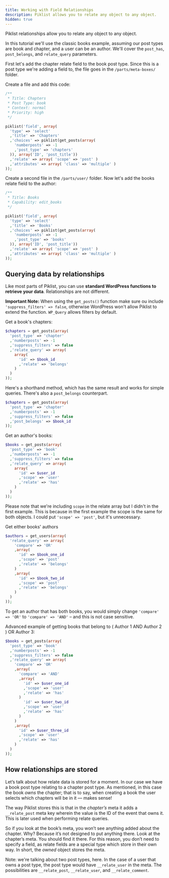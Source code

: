 ```yaml
---
title: Working with Field Relationships
description: Piklist allows you to relate any object to any object.
hidden: true
---
```


Piklist relationships allow you to relate any object to any object.

In this tutorial we'll use the classic books example, assuming our post types are book and chapter, and a user can be an author.
We'll cover the `post_has`, `post_belongs`, and `relate_query` parameters.

First let's add the chapter relate field to the book post type. Since this is a post type we're adding a field to, the
file goes in the `/parts/meta-boxes/` folder.
 
Create a file and add this code:
```php
/**
 * Title: Chapters
 * Post Type: book
 * Context: normal
 * Priority: high
 */

piklist('field', array(
  'type' => 'select'
  ,'title' => 'Chapters'
  ,'choices' => piklist(get_posts(array(
    'numberposts' => -1
    ,'post_type' => 'chapters'
  )), array('ID', 'post_title'))
  ,'relate' => array( 'scope' => 'post' )
  ,'attributes' => array( 'class' => 'multiple' )
));
```

Create a second file in the `/parts/user/` folder. Now let's add the books relate field to the author:
```php
/**
 * Title: Books
 * Capability: edit_books
 */

piklist('field', array(
  'type' => 'select'
  ,'title' => 'Books'
  ,'choices' => piklist(get_posts(array(
    'numberposts' => -1
    ,'post_type' => 'books'
  )), array('ID', 'post_title'))
  ,'relate' => array( 'scope' => 'post' )
  ,'attributes' => array( 'class' => 'multiple' )
));
```

## Querying data by relationships

Like most parts of Piklist, you can use **standard WordPress functions to retrieve your data**. Relationships are not different.

**Important Note:** When using the `get_posts()` function make sure ou include `'suppress_filters' => false`, otherwise 
WordPress won't allow Piklist to extend the function. `WP_Query` allows filters by default.

Get a book's chapters:
```php
$chapters = get_posts(array(
  'post_type' => 'chapter'
  ,'numberposts' => -1
  ,'suppress_filters' => false
  ,'relate_query' => array(
    array(
      'id' => $book_id
      ,'relate' => 'belongs'
    )
  )
));
```

Here's a shorthand method, which has the same result and works for simple queries. There's also a `post_belongs` counterpart.
```php
$chapters = get_posts(array(
  'post_type' => 'chapter'
  ,'numberposts' => -1
  ,'suppress_filters' => false
  ,'post_belongs' => $book_id
));
```

Get an author's books:
```php
$books = get_posts(array(
  'post_type' => 'book'
  ,'numberposts' => -1
  ,'suppress_filters' => false
  ,'relate_query' => array(
    array(
      'id' => $user_id
      ,'scope' => 'user'
      ,'relate' => 'has'
    )
  )
));
```

Please note that we're including `scope` in the relate array but I didn't in the first example. This is because in the first example the scope is the same for both objects. I could put `'scope' => 'post'`, but it's unnecessary.

Get either books' authors
```php
$authors = get_users(array(
  'relate_query' => array(
    'compare' => 'OR'
    ,array(
      'id' => $book_one_id
      ,'scope' => 'post'
      ,'relate' => 'belongs'
    )
    ,array(
      'id' => $book_two_id
      ,'scope' => 'post'
      ,'relate' => 'belongs'
    )
  )
));
```

To get an author that has both books, you would simply change `'compare' => 'OR'` to `'compare' => 'AND'` – and this is not case sensitive.

Advanced example of getting books that belong to ( Author 1 AND Author 2 ) OR Author 3:
```php
$books = get_posts(array(
  'post_type' => 'book'
  ,'numberposts' => -1
  ,'suppress_filters' => false
  ,'relate_query' => array(
    'compare' => 'OR'
    ,array(
      'compare' => 'AND'
      ,array(
        'id' => $user_one_id
        ,'scope' => 'user'
        ,'relate' => 'has'
      )
        'id' => $user_two_id
        ,'scope' => 'user'
        ,'relate' => 'has'
      )
    )
    ,array(
      'id' => $user_three_id
      ,'scope' => 'user'
      ,'relate' => 'has'
    )
  )
));
```

## How relationships are stored
Let’s talk about how relate data is stored for a moment. In our case we have a book post type relating to a chapter post 
type. As mentioned, in this case the book _owns_ the chapter; that is to say, when creating a book the user selects 
which chapters will be in it — makes sense!

The way Piklist stores this is that in the _chapter’s_ meta it adds a `__relate_post` meta key wherein the value is the 
ID of the event that owns it. This is later used when performing relate queries.

So if you look at the book’s meta, you won’t see anything added about the chapter. Why? Because it’s not designed to put 
anything there. Look at the chapter’s meta. You should find it there. For this reason, you don’t need to specify a 
field, as relate fields are a special type which store in their own way. In short, the _owned_ object stores the meta.

Note: we're talking about two post types, here. In the case of a user that owns a post type, the post type would have
`__relate_user` in the meta. The possibilities are `__relate_post`, `__relate_user`, and `__relate_comment`.

